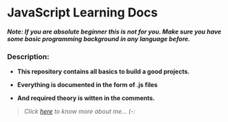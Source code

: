 # JavaScript Learning Docs

***Note: If you are absolute beginner this is not for you. Make sure you have some basic programming background in any language before.***

### Description:

- **This repository contains all basics to build a good projects.**

- **Everything is documented in the form of .js files**

- **And required theory is witten in the comments.**

> _Click [here](https://www.utkarshakya.rf.gd) to know more about me... (-:_
